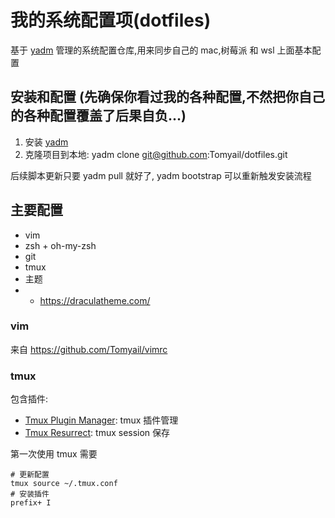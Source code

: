 # 我的系统配置项(dotfiles)

基于 [yadm](https://yadm.io/) 管理的系统配置仓库,用来同步自己的 mac,树莓派 和 wsl 上面基本配置

## 安装和配置 (先确保你看过我的各种配置,不然把你自己的各种配置覆盖了后果自负...)

1. 安装 [yadm](https://yadm.io/docs/install)
2. 克隆项目到本地: yadm clone git@github.com:Tomyail/dotfiles.git


后续脚本更新只要 yadm pull 就好了, yadm bootstrap 可以重新触发安装流程


## 主要配置

* vim
* zsh + oh-my-zsh
* git 
* tmux
* 主题
* * https://draculatheme.com/


### vim

来自 https://github.com/Tomyail/vimrc

### tmux

包含插件:

* [Tmux Plugin Manager](https://github.com/tmux-plugins/tpm): tmux 插件管理
* [Tmux Resurrect](https://github.com/tmux-plugins/tmux-resurrect#key-bindings): tmux session 保存

第一次使用 tmux 需要 
```
# 更新配置
tmux source ~/.tmux.conf
# 安装插件
prefix+ I
```
